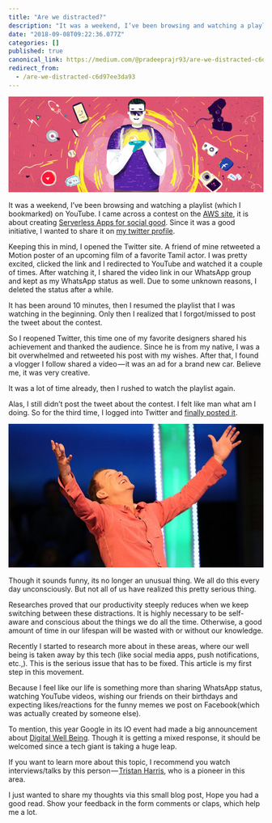 ```yaml
---
title: "Are we distracted?"
description: "It was a weekend, I’ve been browsing and watching a playlist (which I bookmarked) on YouTube. I came across a contest on the AWS site, it…"
date: "2018-09-08T09:22:36.077Z"
categories: []
published: true
canonical_link: https://medium.com/@pradeeprajr93/are-we-distracted-c6d97ee3da93
redirect_from:
  - /are-we-distracted-c6d97ee3da93
---
```


![](./asset-1.png)

It was a weekend, I’ve been browsing and watching a playlist (which I bookmarked) on YouTube. I came across a contest on the [AWS site](https://aws.amazon.com/), it is about creating [Serverless Apps for social good](https://serverlessrepo.devpost.com/). Since it was a good initiative, I wanted to share it on [my twitter profile](https://twitter.com/knowinmins/).

Keeping this in mind, I opened the Twitter site. A friend of mine retweeted a Motion poster of an upcoming film of a favorite Tamil actor. I was pretty excited, clicked the link and I redirected to YouTube and watched it a couple of times. After watching it, I shared the video link in our WhatsApp group and kept as my WhatsApp status as well. Due to some unknown reasons, I deleted the status after a while.

It has been around 10 minutes, then I resumed the playlist that I was watching in the beginning. Only then I realized that I forgot/missed to post the tweet about the contest.

So I reopened Twitter, this time one of my favorite designers shared his achievement and thanked the audience. Since he is from my native, I was a bit overwhelmed and retweeted his post with my wishes. After that, I found a vlogger I follow shared a video — it was an ad for a brand new car. Believe me, it was very creative.

It was a lot of time already, then I rushed to watch the playlist again.

Alas, I still didn’t post the tweet about the contest. I felt like man what am I doing. So for the third time, I logged into Twitter and [finally posted it](https://twitter.com/knowinmins/status/1038332959860776960).

![](./asset-2.jpg)

Though it sounds funny, its no longer an unusual thing. We all do this every day unconsciously. But not all of us have realized this pretty serious thing.

Researches proved that our productivity steeply reduces when we keep switching between these distractions. It is highly necessary to be self-aware and conscious about the things we do all the time. Otherwise, a good amount of time in our lifespan will be wasted with or without our knowledge.

Recently I started to research more about in these areas, where our well being is taken away by this tech (like social media apps, push notifications, etc.,). This is the serious issue that has to be fixed. This article is my first step in this movement.

Because I feel like our life is something more than sharing WhatsApp status, watching YouTube videos, wishing our friends on their birthdays and expecting likes/reactions for the funny memes we post on Facebook(which was actually created by someone else).

To mention, this year Google in its IO event had made a big announcement about [Digital Well Being](https://wellbeing.google/). Though it is getting a mixed response, it should be welcomed since a tech giant is taking a huge leap.

If you want to learn more about this topic, I recommend you watch interviews/talks by this person — [Tristan Harris](http://www.tristanharris.com/), who is a pioneer in this area.

I just wanted to share my thoughts via this small blog post, Hope you had a good read. Show your feedback in the form comments or claps, which help me a lot.
